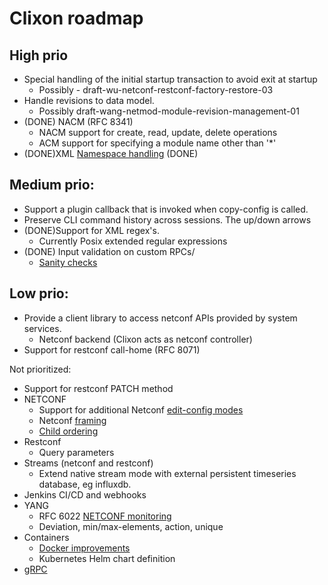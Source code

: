 # Clixon roadmap

## High prio
- Special handling of the initial startup transaction to avoid exit at startup
  - Possibly - draft-wu-netconf-restconf-factory-restore-03
- Handle revisions to data model.
  - Possibly draft-wang-netmod-module-revision-management-01
- (DONE) NACM (RFC 8341) 
  - NACM support for create, read, update, delete operations 
  - ACM support for specifying a module name other than '*' 
- (DONE)XML [Namespace handling](https://github.com/clicon/clixon/issues/49) (DONE)

## Medium prio:
- Support a plugin callback that is invoked when copy-config is called.
- Preserve CLI command history across sessions. The up/down arrows
- (DONE)Support for XML regex's.
  - Currently Posix extended regular expressions
- (DONE) Input validation on custom RPCs/
  - [Sanity checks](https://github.com/clicon/clixon/issues/47)
  
## Low prio:
- Provide a client library to access netconf APIs provided by system services.
  - Netconf backend (Clixon acts as netconf controller)
- Support for restconf call-home (RFC 8071)

Not prioritized:
- Support for restconf PATCH method
- NETCONF
  - Support for additional Netconf [edit-config modes](https://github.com/clicon/clixon/issues/53)
  - Netconf [framing](https://github.com/clicon/clixon/issues/50)
  - [Child ordering](https://github.com/clicon/clixon/issues/22)
- Restconf
  - Query parameters
- Streams (netconf and restconf)
  - Extend native stream mode with external persistent timeseries database, eg influxdb.
- Jenkins CI/CD and webhooks
- YANG
  - RFC 6022 [NETCONF monitoring](https://github.com/clicon/clixon/issues/39)
  - Deviation, min/max-elements, action, unique
- Containers
  - [Docker improvements](https://github.com/clicon/clixon/issues/44)
  - Kubernetes Helm chart definition
- [gRPC](https://github.com/clicon/clixon/issues/43)



